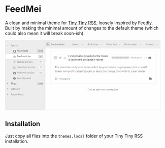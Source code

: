 # FeedMei
A clean and minimal theme for [Tiny Tiny RSS](https://tt-rss.org), loosely inspired by Feedly. Built by making the minimal amount of changes to the default theme (which could also mean it will break soon-ish).

![Screenshot](SCREENSHOT.png)

## Installation
Just copy all files into the `themes.local` folder of your Tiny Tiny RSS installation.